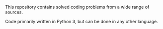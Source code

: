 This repository contains solved coding problems from a wide range of sources.

Code primarily written in Python 3, but can be done in any other language.
